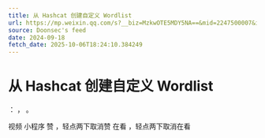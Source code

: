 ```yaml
---
title: 从 Hashcat 创建自定义 Wordlist
url: https://mp.weixin.qq.com/s?__biz=MzkwOTE5MDY5NA==&mid=2247500007&idx=1&sn=c11c6e5eba6b6d79d5d8d250982d1179
source: Doonsec's feed
date: 2024-09-18
fetch_date: 2025-10-06T18:24:10.384249
---
```


# 从 Hashcat 创建自定义 Wordlist

：
，
。

视频
小程序
赞
，轻点两下取消赞
在看
，轻点两下取消在看